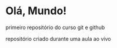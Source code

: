 # Olá, Mundo!
 primeiro repositório do curso git e github

 repositório criado durante uma aula ao vivo
